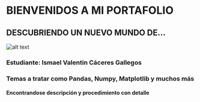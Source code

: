 # BIENVENIDOS A MI PORTAFOLIO

## DESCUBRIENDO UN NUEVO MUNDO DE...

![alt text](https://decidesoluciones.es/wp-content/uploads/2019/09/Iqvia-acquires-NLP-provider-Linguamatics_wrbm_large.jpg)

### Estudiante: Ismael Valentin Cáceres Gallegos

###  Temas a tratar como Pandas, Numpy, Matplotlib y muchos más

#### Encontrandose descripción y procedimiento con detalle
